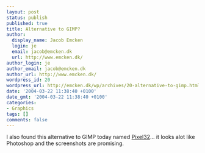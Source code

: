```yaml
---
layout: post
status: publish
published: true
title: Alternative to GIMP?
author:
  display_name: Jacob Emcken
  login: je
  email: jacob@emcken.dk
  url: http://www.emcken.dk/
author_login: je
author_email: jacob@emcken.dk
author_url: http://www.emcken.dk/
wordpress_id: 20
wordpress_url: http://emcken.dk/wp/archives/20-alternative-to-gimp.html
date: '2004-03-22 11:38:40 +0100'
date_gmt: '2004-03-22 11:38:40 +0100'
categories:
- Graphics
tags: []
comments: false
---
```

I also found this alternative to GIMP today named <a href="http://pixel32.box.sk/">Pixel32</a>... it looks alot like Photoshop and the screenshots are promising.

